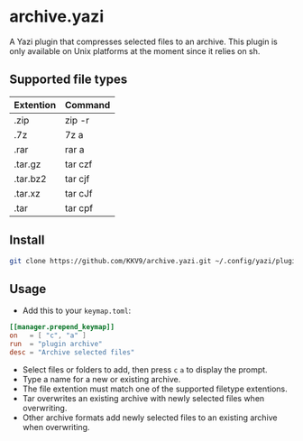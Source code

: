 # archive.yazi

A Yazi plugin that compresses selected files to an archive.
This plugin is only available on Unix platforms at the moment since it relies on sh.

## Supported file types

| Extention     | Command       |
| ------------- | ------------- |
| .zip          | zip -r        |
| .7z           | 7z a          |
| .rar          | rar a         |
| .tar.gz       | tar czf       |
| .tar.bz2      | tar cjf       |
| .tar.xz       | tar cJf       |
| .tar          | tar cpf       |

## Install

```bash
git clone https://github.com/KKV9/archive.yazi.git ~/.config/yazi/plugins/archive.yazi
```

## Usage

- Add this to your `keymap.toml`:

```toml
[[manager.prepend_keymap]]
on   = [ "c", "a" ]
run  = "plugin archive"
desc = "Archive selected files"
```

 - Select files or folders to add, then press `c` `a` to display the prompt.
 - Type a name for a new or existing archive. 
 - The file extention must match one of the supported filetype extentions.
 - Tar overwrites an existing archive with newly selected files when overwriting.
 - Other archive formats add newly selected files to an existing archive when overwriting.
